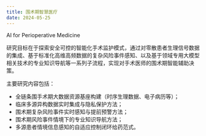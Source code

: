 ```yaml
---
title: 围术期智慧医疗
date: 2024-05-25
---
```


AI for Perioperative Medicine

研究目标在于探索安全可控的智能化手术监护模式，通过对零散患者生理信号数据的集成、基于标准化高维高频数据的复杂风险事件感知、以及基于领域专用大模型相关技术的专业知识导航等一系列子流程，实现对手术医师的围术期智能辅助决策。

<!--more-->

主要研究内容包括：
- 全链条围手术期大数据资源基座构建（时序生理数据、电子病历等）；
- 临床多源异构数据实时集成与隐私保护方法；
- 围术期复杂风险事件实时感知与提前预警方法；
- 围术期风险事件情境下的专业知识导航方法；
- 多源患者情境信息感知的自适应控制闭环给药范式。

